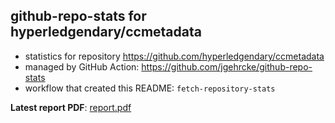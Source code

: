 ## github-repo-stats for hyperledgendary/ccmetadata

- statistics for repository https://github.com/hyperledgendary/ccmetadata
- managed by GitHub Action: https://github.com/jgehrcke/github-repo-stats
- workflow that created this README: `fetch-repository-stats`

**Latest report PDF**: [report.pdf](https://github.com/hyperledgendary/repo-stats/raw/github-repo-stats/hyperledgendary/ccmetadata/latest-report/report.pdf)

